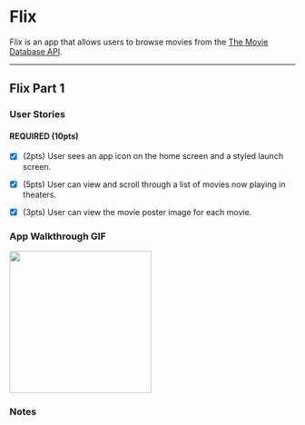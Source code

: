 # Flix

Flix is an app that allows users to browse movies from the [The Movie Database API](http://docs.themoviedb.apiary.io/#).


---

## Flix Part 1

### User Stories

#### REQUIRED (10pts)
- [X] (2pts) User sees an app icon on the home screen and a styled launch screen.
- [X] (5pts) User can view and scroll through a list of movies now playing in theaters.
- [X] (3pts) User can view the movie poster image for each movie.



### App Walkthrough GIF


<img src="https://user-images.githubusercontent.com/20716315/189919349-f07f87c5-b94f-4ddc-ae42-fe317510cce3.gif" width=250><br>

### Notes

